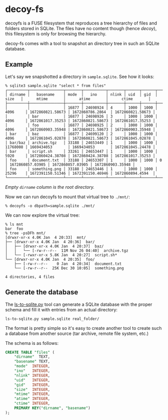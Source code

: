 # decoy-fs

decoyfs is a FUSE filesystem that reproduces a tree hierarchy of files and folders stored in SQLite.
The files have no content though (hence *decoy*), this filesystem is only for browsing the hierarchy.

decoy-fs comes with a tool to snapshot an directory tree in such an SQLite database.

## Example

Let's say we snapshotted a directory in `sample.sqlite`. See how it looks:

```shell
% sqlite3 sample.sqlite "select * from files"
┌─────────┬───────────────┬───────┬──────────┬───────┬──────┬──────┬──────────┬──────────────────┬──────────────────┬──────────────────┐
│ dirname │   basename    │ mode  │   ino    │ nlink │ uid  │ gid  │   size   │      mtime       │      atime       │      ctime       │
├─────────┼───────────────┼───────┼──────────┼───────┼──────┼──────┼──────────┼──────────────────┼──────────────────┼──────────────────┤
│         │               │ 16877 │ 24698924 │ 4     │ 1000 │ 1000 │ 4096     │ 1672860821.58673 │ 1672860786.2864  │ 1672860821.58673 │
│         │ bar           │ 16877 │ 24698926 │ 3     │ 1000 │ 1000 │ 4096     │ 1672861017.35253 │ 1672860821.58673 │ 1672861017.35253 │
│         │ foo           │ 16877 │ 24698925 │ 2     │ 1000 │ 1000 │ 4096     │ 1672860903.35948 │ 1672860821.58673 │ 1672860903.35948 │
│ bar     │ baz           │ 16877 │ 24699120 │ 2     │ 1000 │ 1000 │ 4096     │ 1672861045.02878 │ 1672860821.58673 │ 1672861045.02878 │
│ bar/baz │ archive.tgz   │ 33188 │ 24653449 │ 1     │ 1000 │ 1000 │ 11768008 │ 1669434053       │ 1669434053       │ 1672861045.24478 │
│ bar     │ script.sh     │ 33261 │ 24653447 │ 1     │ 1000 │ 1000 │ 5920     │ 1672860424.38708 │ 1672860424.38708 │ 1672861017.35253 │
│ foo     │ document.txt  │ 33188 │ 24653307 │ 1     │ 1000 │ 1000 │ 0        │ 1672860857.03905 │ 1672860857.03905 │ 1672860903.35948 │
│ foo     │ something.png │ 33188 │ 24653446 │ 1     │ 1000 │ 1000 │ 25296    │ 1672391150.51346 │ 1672391150.46946 │ 1672860894.4594  │
└─────────┴───────────────┴───────┴──────────┴───────┴──────┴──────┴──────────┴──────────────────┴──────────────────┴──────────────────┘
```

*Empty `dirname` column is the root directory.*

Now we can run decoyfs to mount that virtual tree to `./mnt/`:

```shell
% decoyfs -o dbpath=sample.sqlite ./mnt/
```

We can now explore the virtual tree:

```shell
% ls mnt
bar  foo
% tree -psDFh mnt/
[drwxr-xr-x 4.0K Jan  4 20:33]  mnt/
├── [drwxr-xr-x 4.0K Jan  4 20:36]  bar/
│   ├── [drwxr-xr-x 4.0K Jan  4 20:37]  baz/
│   │   └── [-rw-r--r--  11M Nov 26 04:40]  archive.tgz
│   └── [-rwxr-xr-x 5.8K Jan  4 20:27]  script.sh*
└── [drwxr-xr-x 4.0K Jan  4 20:35]  foo/
    ├── [-rw-r--r--    0 Jan  4 20:34]  document.txt
    └── [-rw-r--r--  25K Dec 30 10:05]  something.png

4 directories, 4 files
```

## Generate the database

The [ls-to-sqlite.py](ls-to-sqlite.py) tool can generate a SQLite database with the proper schema and fill it with entries from an actual directory:

```
ls-to-sqlite.py sample.sqlite real_folder/
```

The format is pretty simple so it's easy to create another tool to create such a database from another source (tar archive, remote file system, etc.)

The schema is as follows:

```sql
CREATE TABLE "files" (
    "dirname"  TEXT,
    "basename" TEXT,
    "mode"  INTEGER,
    "ino"   INTEGER,
    "nlink" INTEGER,
    "uid"   INTEGER,
    "gid"   INTEGER,
    "size"  INTEGER,
    "mtime" INTEGER,
    "atime" INTEGER,
    "ctime" INTEGER,
    PRIMARY KEY("dirname", "basename")
);
```
